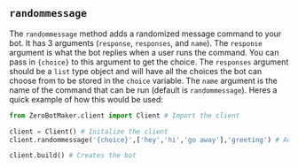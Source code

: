 
## `randommessage`

The `randommessage` method adds a randomized message command to your bot. It has 3 arguments (`response`, `responses`, and `name`). The `response` argument is what the bot replies when a user runs the command. You can pass in `{choice}` to this argument to get the choice. The `responses` argument should be a `list` type object and will have all the choices the bot can choose from to be stored in the `choice` variable. The `name` argument is the name of the command that can be run (default is `randommessage`). Heres a quick example of how this would be used:

```py
from ZeroBotMaker.client import Client # Import the client

client = Client() # Initalize the client
client.randommessage('{choice}',['hey','hi','go away'],'greeting') # Adds a randommessage command

client.build() # Creates the bot
```